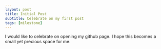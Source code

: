 ```yaml
---
layout: post
title: Initial Post
subtitle: Celebrate on my first post
tags: [milestone]
---
```


I would like to celebrate on opening my github page. I hope this becomes a small yet precious space for me.